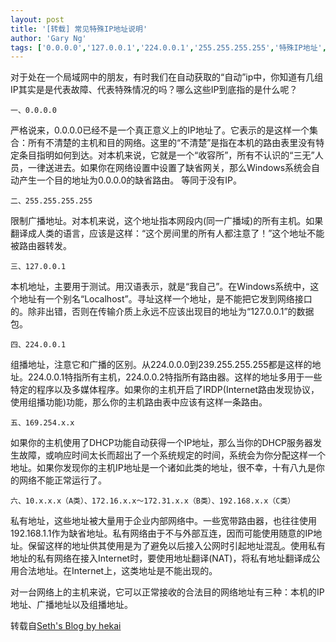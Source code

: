 ```yaml
---
layout: post
title: '[转载] 常见特殊IP地址说明'
author: 'Gary Ng'
tags: ['0.0.0.0','127.0.0.1','224.0.0.1','255.255.255.255','特殊IP地址','转载']
---
```


  


对于处在一个局域网中的朋友，有时我们在自动获取的“自动”ip中，你知道有几组IP其实是是代表故障、代表特殊情况的吗？哪么这些IP到底指的是什么呢？

    一、0.0.0.0

严格说来，0.0.0.0已经不是一个真正意义上的IP地址了。它表示的是这样一个集合：所有不清楚的主机和目的网络。这里的“不清楚”是指在本机的路由表里没有特定条目指明如何到达。对本机来说，它就是一个“收容所”，所有不认识的“三无”人员，一律送进去。如果你在网络设置中设置了缺省网关，那么Windows系统会自动产生一个目的地址为0.0.0.0的缺省路由。 等同于没有IP。

    二、255.255.255.255

限制广播地址。对本机来说，这个地址指本网段内(同一广播域)的所有主机。如果翻译成人类的语言，应该是这样：“这个房间里的所有人都注意了！”这个地址不能被路由器转发。

    三、127.0.0.1

本机地址，主要用于测试。用汉语表示，就是“我自己”。在Windows系统中，这个地址有一个别名“Localhost”。寻址这样一个地址，是不能把它发到网络接口的。除非出错，否则在传输介质上永远不应该出现目的地址为“127.0.0.1”的数据包。

    四、224.0.0.1

组播地址，注意它和广播的区别。从224.0.0.0到239.255.255.255都是这样的地址。224.0.0.1特指所有主机，224.0.0.2特指所有路由器。这样的地址多用于一些特定的程序以及多媒体程序。如果你的主机开启了IRDP(Internet路由发现协议，使用组播功能)功能，那么你的主机路由表中应该有这样一条路由。

    五、169.254.x.x

如果你的主机使用了DHCP功能自动获得一个IP地址，那么当你的DHCP服务器发生故障，或响应时间太长而超出了一个系统规定的时间，系统会为你分配这样一个地址。如果你发现你的主机IP地址是一个诸如此类的地址，很不幸，十有八九是你的网络不能正常运行了。

    六、10.x.x.x（A类）、172.16.x.x～172.31.x.x（B类）、192.168.x.x（C类）

私有地址，这些地址被大量用于企业内部网络中。一些宽带路由器，也往往使用192.168.1.1作为缺省地址。私有网络由于不与外部互连，因而可能使用随意的IP地址。保留这样的地址供其使用是为了避免以后接入公网时引起地址混乱。使用私有地址的私有网络在接入Internet时，要使用地址翻译(NAT)，将私有地址翻译成公用合法地址。在Internet上，这类地址是不能出现的。

对一台网络上的主机来说，它可以正常接收的合法目的网络地址有三种：本机的IP地址、广播地址以及组播地址。

  


转载自[Seth's Blog by hekai](http://www.blhekai.com/)
